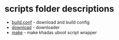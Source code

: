# scripts folder descriptions

+ [build.conf](build.conf) - download and build config
+ [download](download) - downloader
+ [make](make) - make khadas uboot script wrapper
